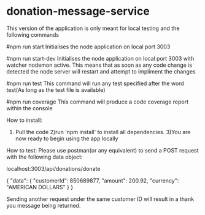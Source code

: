 # donation-message-service
This version of the application is only meant for local testing and the following commands 

#npm run start
Initialises the node application on local port 3003

#npm run start-dev
Initialises the node application on local port 3003 with watcher nodemon active. This means that as soon as any code change is detected the node server will restart and attempt to impliment the changes

#npm run test
This command will run any test specified after the word test(As long as the test file is available)

#npm run coverage
This command will produce a code coverage report within the console

How to install:
1) Pull the code
2)run 'npm install' to install all dependencies. 
3)You are now ready to begin using the app locally

How to test:
Please use postman(or any equivalent) to send a POST request with the following data object:

localhost:3003/api/donations/donate

{
    "data": {
        "customerId": 850689877,
        "amount": 200.92,
        "currency": "AMERICAN DOLLARS"
    }
}

Sending another request under the same customer ID will result in a thank you message being returned.
